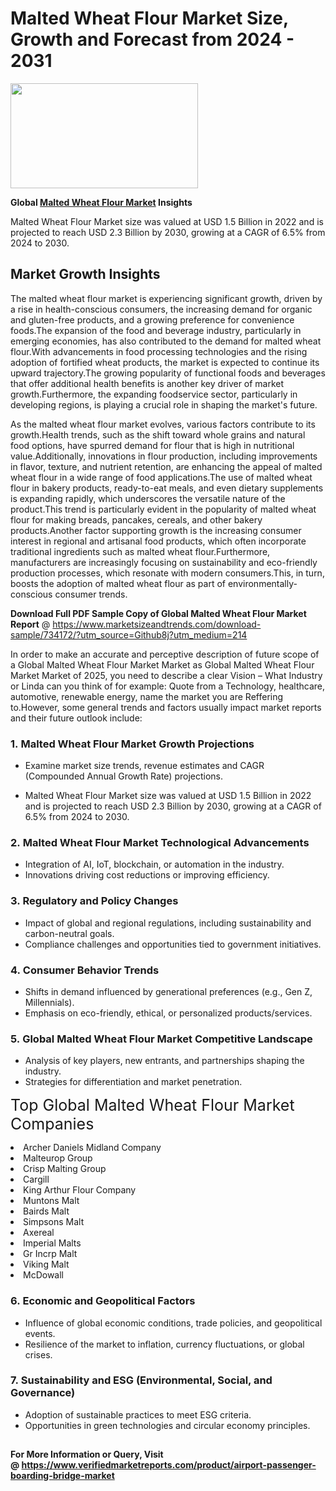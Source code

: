 <H1>Malted Wheat Flour Market Size, Growth and Forecast from 2024 - 2031</H1><img class="aligncenter size-medium wp-image-584254" src="https://thirdeyenews.in/wp-content/uploads/2024/09/Global-Market-Research-300x168.jpeg" alt="" width="300" height="168" /><p><strong>Global&nbsp;<a href="https://www.marketsizeandtrends.com/download-sample/734172/?utm_source=Github8j?utm_medium=214">Malted Wheat Flour Market</a> Insights</strong></p><p>Malted Wheat Flour Market size was valued at USD 1.5 Billion in 2022 and is projected to reach USD 2.3 Billion by 2030, growing at a CAGR of 6.5% from 2024 to 2030.</p><p><h2>Market Growth Insights</h2> <p>The malted wheat flour market is experiencing significant growth, driven by a rise in health-conscious consumers, the increasing demand for organic and gluten-free products, and a growing preference for convenience foods.The expansion of the food and beverage industry, particularly in emerging economies, has also contributed to the demand for malted wheat flour.With advancements in food processing technologies and the rising adoption of fortified wheat products, the market is expected to continue its upward trajectory.The growing popularity of functional foods and beverages that offer additional health benefits is another key driver of market growth.Furthermore, the expanding foodservice sector, particularly in developing regions, is playing a crucial role in shaping the market's future.</p> <p>As the malted wheat flour market evolves, various factors contribute to its growth.Health trends, such as the shift toward whole grains and natural food options, have spurred demand for flour that is high in nutritional value.Additionally, innovations in flour production, including improvements in flavor, texture, and nutrient retention, are enhancing the appeal of malted wheat flour in a wide range of food applications.The use of malted wheat flour in bakery products, ready-to-eat meals, and even dietary supplements is expanding rapidly, which underscores the versatile nature of the product.This trend is particularly evident in the popularity of malted wheat flour for making breads, pancakes, cereals, and other bakery products.Another factor supporting growth is the increasing consumer interest in regional and artisanal food products, which often incorporate traditional ingredients such as malted wheat flour.Furthermore, manufacturers are increasingly focusing on sustainability and eco-friendly production processes, which resonate with modern consumers.This, in turn, boosts the adoption of malted wheat flour as part of environmentally-conscious consumer trends.</p><p><span class=""><strong>Download Full PDF Sample Copy of Global Malted Wheat Flour Market Report</strong> @ <a href="https://www.marketsizeandtrends.com/download-sample/734172/?utm_source=Github8j?utm_medium=214" target="_blank">https://www.marketsizeandtrends.com/download-sample/734172/?utm_source=Github8j?utm_medium=214</a></span></p><p>In order to make an accurate and perceptive description of future scope of a Global&nbsp;Malted Wheat Flour Market Market as Global&nbsp;Malted Wheat Flour Market Market of 2025, you need to describe a clear Vision &ndash; What Industry or Linda can you think of for example: Quote from a Technology, healthcare, automotive, renewable energy, name the market you are Reffering to.However, some general trends and factors usually impact market reports and their future outlook include:</p><h3>1.&nbsp;<strong>Malted Wheat Flour Market Growth Projections</strong></h3><ul><li>Examine market size trends, revenue estimates and CAGR (Compounded Annual Growth Rate) projections.</li><li><p>Malted Wheat Flour Market size was valued at USD 1.5 Billion in 2022 and is projected to reach USD 2.3 Billion by 2030, growing at a CAGR of 6.5% from 2024 to 2030.</p></li></ul><h3>2.&nbsp;<strong>Malted Wheat Flour Market Technological Advancements</strong></h3><ul><li>Integration of AI, IoT, blockchain, or automation in the industry.</li><li>Innovations driving cost reductions or improving efficiency.</li></ul><h3>3.&nbsp;<strong>Regulatory and Policy Changes</strong></h3><ul><li>Impact of global and regional regulations, including sustainability and carbon-neutral goals.</li><li>Compliance challenges and opportunities tied to government initiatives.</li></ul><h3>4.&nbsp;<strong>Consumer Behavior Trends</strong></h3><ul><li>Shifts in demand influenced by generational preferences (e.g., Gen Z, Millennials).</li><li>Emphasis on eco-friendly, ethical, or personalized products/services.</li></ul><h3>5.&nbsp;<strong>Global Malted Wheat Flour Market Competitive Landscape</strong></h3><ul><li>Analysis of key players, new entrants, and partnerships shaping the industry.</li><li>Strategies for differentiation and market penetration.</li></ul><p data-pm-slice="1 1 []"><span style="color: inherit; font-family: inherit; font-size: 25px;">Top Global Malted Wheat Flour Market Companies</span></p><div class="" data-test-id=""><p><li>Archer Daniels Midland Company</li><li> Malteurop Group</li><li> Crisp Malting Group</li><li> Cargill</li><li> King Arthur Flour Company</li><li> Muntons Malt</li><li> Bairds Malt</li><li> Simpsons Malt</li><li> Axereal</li><li> Imperial Malts</li><li> Gr Incrp Malt</li><li> Viking Malt</li><li> McDowall</li></p></div><h3>6.&nbsp;<strong>Economic and Geopolitical Factors</strong></h3><ul><li>Influence of global economic conditions, trade policies, and geopolitical events.</li><li>Resilience of the market to inflation, currency fluctuations, or global crises.</li></ul><h3>7.&nbsp;<strong>Sustainability and ESG (Environmental, Social, and Governance)</strong></h3><ul><li>Adoption of sustainable practices to meet ESG criteria.</li><li>Opportunities in green technologies and circular economy principles.</li></ul><h2><strong style="font-size: 14px;">For More Information or Query, Visit @&nbsp;</strong><a style="background-color: #ffffff; font-size: 14px;" href="https://www.marketsizeandtrends.com/report/malted-wheat-flour-market/" target="_blank">https://www.verifiedmarketreports.com/product/airport-passenger-boarding-bridge-market</a></h2>